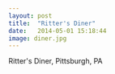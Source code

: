 ```yaml
---
layout: post
title:  "Ritter's Diner"
date:   2014-05-01 15:18:44
image: diner.jpg
---
```



Ritter's Diner, Pittsburgh, PA
